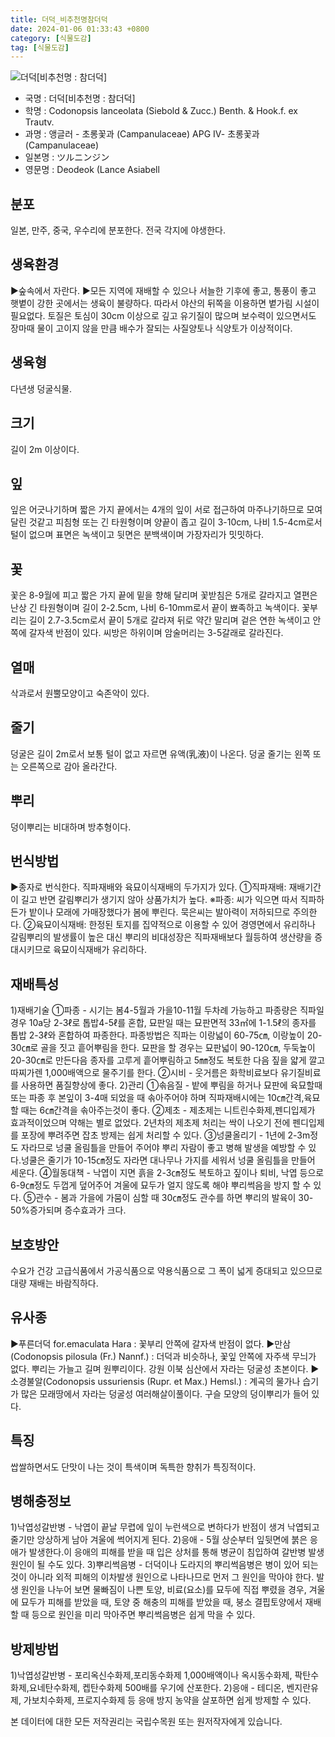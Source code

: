 ```yaml
---
title: 더덕_비추천명참더덕
date: 2024-01-06 01:33:43 +0800
category: [식물도감]
tag: [식물도감]
---
```




![더덕[비추천명 : 참더덕]](/fileUpload/plants/basic/Campanulaceae/Codonopsis/10843/1_th2.JPG)
- 국명 : 더덕[비추천명 : 참더덕]
- 학명 : Codonopsis lanceolata (Siebold & Zucc.) Benth. & Hook.f. ex Trautv.
- 과명 : 앵글러 - 초롱꽃과 (Campanulaceae) APG Ⅳ- 초롱꽃과 (Campanulaceae)
- 일본명 : ツルニンジン
- 영문명 : Deodeok (Lance Asiabell


## 분포
일본, 만주, 중국, 우수리에 분포한다.전국 각지에 야생한다.
## 생육환경
▶숲속에서 자란다. ▶모든 지역에 재배할 수 있으나 서늘한 기후에 좋고, 통풍이 좋고 햇볕이 강한 곳에서는 생육이 불량하다. 따라서 야산의 뒤쪽을 이용하면 볕가림 시설이 필요없다. 토질은 토심이 30cm 이상으로 깊고 유기질이 많으며 보수력이 있으면서도 장마때 물이 고이지 않을 만큼 배수가 잘되는 사질양토나 식양토가 이상적이다.
## 생육형
다년생 덩굴식물.
## 크기
길이 2m 이상이다.
## 잎
잎은 어긋나기하며 짧은 가지 끝에서는 4개의 잎이 서로 접근하여 마주나기하므로 모여 달린 것같고 피침형 또는 긴 타원형이며 양끝이 좁고 길이 3-10cm, 나비 1.5-4cm로서 털이 없으며 표면은 녹색이고 뒷면은 분백색이며 가장자리가 밋밋하다.
## 꽃
꽃은 8-9월에 피고 짧은 가지 끝에 밑을 향해 달리며 꽃받침은 5개로 갈라지고 열편은 난상 긴 타원형이며 길이 2-2.5cm, 나비 6-10mm로서 끝이 뾰족하고 녹색이다. 꽃부리는 길이 2.7-3.5cm로서 끝이 5개로 갈라져 뒤로 약간 말리며 겉은 연한 녹색이고 안쪽에 갈자색 반점이 있다. 씨방은 하위이며 암술머리는 3-5갈래로 갈라진다.
## 열매
삭과로서 원뿔모양이고 숙존악이 있다.
## 줄기
덩굴은 길이 2m로서 보통 털이 없고 자르면 유액(乳液)이 나온다. 덩굴 줄기는 왼쪽 또는 오른쪽으로 감아 올라간다.
## 뿌리
덩이뿌리는 비대하며 방추형이다.
## 번식방법
▶종자로 번식한다. 직파재배와 육묘이식재배의 두가지가 있다.①직파재배: 재배기간이 길고 반면 갈림뿌리가 생기지 않아 상품가치가 높다.         ※파종: 씨가 익으면 따서 직파하든가 밭이나 모래에 가매장했다가 봄에 뿌린다. 묵은씨는 발아력이 저하되므로 주의한다.②육묘이식재배: 한정된 토지를 집약적으로 이용할 수 있어 경영면에서 유리하나 갈림뿌리의 발생률이 높은 대신 뿌리의 비대성장은 직파재배보다 월등하여 생산량을 증대시키므로 육묘이식재배가 유리하다.
## 재배특성
1)재배기술 ①파종 - 시기는 봄4-5월과 가을10-11월 두차례 가능하고 파종량은 직파일 경우 10a당 2-3ℓ로 톱밥4-5ℓ를 혼합, 묘판일 때는 묘판면적 33㎡에 1-1.5ℓ의 종자를 톱밥 2-3ℓ와 혼합하여 파종한다. 파종방법은 직파는 이랑넓이 60-75㎝, 이랑높이 20-30㎝로 골을 짓고 흩어뿌림을 한다. 묘판을 할 경우는 묘판넓이 90-120㎝, 두둑높이 20-30㎝로 만든다음 종자를 고루게 흩어뿌림하고 5㎜정도 복토한 다음 짚을 얇게 깔고 따찌가렌 1,000배액으로 물주기를 한다. ②시비 - 웃거름은 화학비료보다 유기질비료를 사용하면 품질향상에 좋다.2)관리 ①솎음질 - 밭에 뿌림을 하거나 묘판에 육묘할때 또는 파종 후 본잎이 3-4매 되었을 때 솎아주어야 하며 직파재배시에는 10㎝간격,육묘할 때는 6㎝간격을 솎아주는것이 좋다. ②제초 - 제초제는 니트린수화제,펜디입제가 효과적이었으며 약해는 별로 없었다. 2년차의 제초제 처리는 싹이 나오기 전에 펜디입제를 포장에 뿌려주면 잡초 방제는 쉽게 처리할 수 있다. ③넝쿨올리기 - 1년에 2-3m정도 자라므로 넝쿨 올림틀을 만들어 주어야 뿌리 자람이 좋고 병해 발생을 예방할 수 있다.넝쿨은 줄기가 10-15㎝정도 자라면 대나무나 가지를 세워서 넝쿨 올림틀을 만들어 세운다. ④월동대책 - 낙엽이 지면 흙을 2-3㎝정도 복토하고 짚이나 퇴비, 낙엽 등으로  6-9㎝정도 두껍게 덮어주어 겨울에 묘두가 얼지 않도록 해야 뿌리썩음을 방지 할 수 있다. ⑤관수 - 봄과 가을에 가뭄이 심할 때 30㎝정도 관수를 하면 뿌리의 발육이  30-50%증가되며 증수효과가 크다.
## 보호방안
수요가 건강 고급식품에서 가공식품으로 약용식품으로 그 폭이 넓게 증대되고 있으므로 대량 재배는 바람직하다.
## 유사종
▶푸른더덕 for.emaculata Hara : 꽃부리 안쪽에 갈자색 반점이 없다. ▶만삼(Codonopsis pilosula (Fr.) Nannf.) : 더덕과 비슷하나, 꽃잎 안쪽에 자주색 무늬가 없다. 뿌리는 가늘고 길며 원뿌리이다. 강원 이북 심산에서 자라는 덩굴성 초본이다.▶소경불알(Codonopsis ussuriensis (Rupr. et Max.) Hemsl.) : 계곡의 물가나 습기가 많은 모래땅에서 자라는 덩굴성 여러해살이풀이다. 구슬 모양의 덩이뿌리가 들어 있다.
## 특징
쌉쌀하면서도 단맛이 나는 것이 특색이며 독특한 향취가 특징적이다.
## 병해충정보
1)낙엽성갈반병 - 낙엽이 끝날 무렵에 잎이 누런색으로 변하다가 반점이 생겨 낙엽되고 줄기만 앙상하게 남아 겨울에 썩어지게 된다.2)응애 - 5월 상순부터 잎뒷면에 붉은 응애가 발생한다.이 응애의 피해를 받을 때 입은 상처를 통해 병균이 침입하여 갈반병 발생원인이 될 수도 있다.3)뿌리썩음병 - 더덕이나 도라지의 뿌리썩음병은 병이 있어 되는 것이 아니라 외적 피해의 이차발생 원인으로 나타나므로 먼저 그 원인을 막아야 한다. 발생 원인을 나누어 보면 물빠짐이 나쁜 토양, 비료(요소)를 묘두에 직접 뿌렸을 경우, 겨울에 묘두가 피해를 받았을 때, 토양 중 해충의 피해를 받았을 때, 붕소 결핍토양에서 재배할 때 등으로 원인을 미리 막아주면 뿌리썩음병은 쉽게 막을 수 있다.
## 방제방법
1)낙엽성갈반병 - 포리옥신수화제,포리동수화제 1,000배액이나 옥시동수화제, 팍탄수화제,요네탄수화제, 켑탄수화제 500배를 우기에 산포한다.2)응애 - 테디온, 벤지란유제, 가보치수화제, 프로지수화제 등 응애 방지 농약을 살포하면 쉽게 방제할  수 있다.






본 데이터에 대한 모든 저작권리는 국립수목원 또는 원저작자에게 있습니다.

